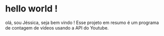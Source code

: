 # hello world !
olá, sou Jéssica, seja bem vindo ! 
Esse projeto em resumo é um programa de contagem de vídeos usando a API do Youtube.
